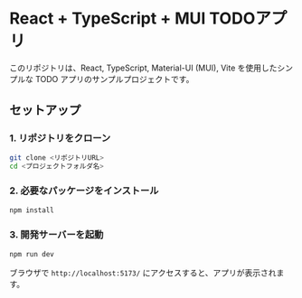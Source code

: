 # React + TypeScript + MUI TODOアプリ

このリポジトリは、React, TypeScript, Material-UI (MUI), Vite を使用したシンプルな TODO アプリのサンプルプロジェクトです。

## セットアップ

### 1. リポジトリをクローン
```sh
git clone <リポジトリURL>
cd <プロジェクトフォルダ名>
```

### 2. 必要なパッケージをインストール
```sh
npm install
```

### 3. 開発サーバーを起動
```sh
npm run dev
```

ブラウザで `http://localhost:5173/` にアクセスすると、アプリが表示されます。
